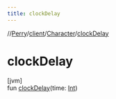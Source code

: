 ```yaml
---
title: clockDelay
---
```

//[Perry](../../../index.html)/[client](../index.html)/[Character](index.html)/[clockDelay](clock-delay.html)



# clockDelay



[jvm]\
fun [clockDelay](clock-delay.html)(time: [Int](https://kotlinlang.org/api/latest/jvm/stdlib/kotlin/-int/index.html))




